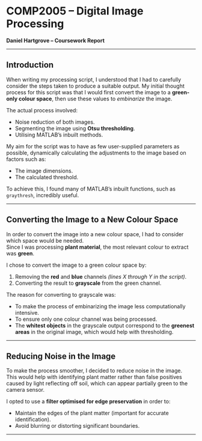 # COMP2005 – Digital Image Processing  
**Daniel Hartgrove – Coursework Report**

---

## Introduction
When writing my processing script, I understood that I had to carefully consider the steps taken to produce a suitable output. My initial thought process for this script was that I would first convert the image to a **green-only colour space**, then use these values to *embinarize* the image.  

The actual process involved:
- Noise reduction of both images.
- Segmenting the image using **Otsu thresholding**.
- Utilising MATLAB’s inbuilt methods.

My aim for the script was to have as few user-supplied parameters as possible, dynamically calculating the adjustments to the image based on factors such as:
- The image dimensions.
- The calculated threshold.

To achieve this, I found many of MATLAB’s inbuilt functions, such as `graythresh`, incredibly useful.

---

## Converting the Image to a New Colour Space
In order to convert the image into a new colour space, I had to consider which space would be needed.  
Since I was processing **plant material**, the most relevant colour to extract was **green**.

I chose to convert the image to a green colour space by:
1. Removing the **red** and **blue** channels *(lines X through Y in the script)*.
2. Converting the result to **grayscale** from the green channel.

The reason for converting to grayscale was:
- To make the process of embinarizing the image less computationally intensive.
- To ensure only one colour channel was being processed.
- The **whitest objects** in the grayscale output correspond to the **greenest areas** in the original image, which would help with thresholding.

---

## Reducing Noise in the Image
To make the process smoother, I decided to reduce noise in the image.  
This would help with identifying plant matter rather than false positives caused by light reflecting off soil, which can appear partially green to the camera sensor.

I opted to use a **filter optimised for edge preservation** in order to:
- Maintain the edges of the plant matter (important for accurate identification).
- Avoid blurring or distorting significant boundaries.

---
